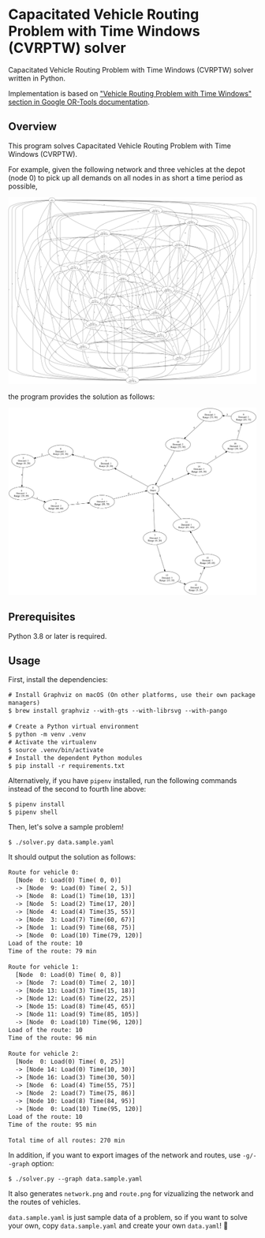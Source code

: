 # Capacitated Vehicle Routing Problem with Time Windows (CVRPTW) solver

Capacitated Vehicle Routing Problem with Time Windows (CVRPTW) solver written in Python.

Implementation is based on ["Vehicle Routing Problem with Time Windows" section in Google OR-Tools documentation](https://developers.google.com/optimization/routing/cvrptw).


## Overview

This program solves Capacitated Vehicle Routing Problem with Time Windows (CVRPTW).

For example, given the following network and three vehicles at the depot (node 0) to pick up all demands on all nodes in as short a time period as possible,

![network](network.png)

the program provides the solution as follows:

![route](route.png)


## Prerequisites

Python 3.8 or later is required.


## Usage

First, install the dependencies:

```shell
# Install Graphviz on macOS (On other platforms, use their own package managers)
$ brew install graphviz --with-gts --with-librsvg --with-pango

# Create a Python virtual environment
$ python -m venv .venv
# Activate the virtualenv
$ source .venv/bin/activate
# Install the dependent Python modules
$ pip install -r requirements.txt
```

Alternatively, if you have `pipenv` installed, run the following commands instead of the second to fourth line above:

```shell
$ pipenv install
$ pipenv shell
```

Then, let's solve a sample problem!

```shell
$ ./solver.py data.sample.yaml
```

It should output the solution as follows:

```
Route for vehicle 0:
  [Node  0: Load(0) Time( 0, 0)]
  -> [Node  9: Load(0) Time( 2, 5)]
  -> [Node  8: Load(1) Time(10, 13)]
  -> [Node  5: Load(2) Time(17, 20)]
  -> [Node  4: Load(4) Time(35, 55)]
  -> [Node  3: Load(7) Time(60, 67)]
  -> [Node  1: Load(9) Time(68, 75)]
  -> [Node  0: Load(10) Time(79, 120)]
Load of the route: 10
Time of the route: 79 min

Route for vehicle 1:
  [Node  0: Load(0) Time( 0, 8)]
  -> [Node  7: Load(0) Time( 2, 10)]
  -> [Node 13: Load(3) Time(15, 18)]
  -> [Node 12: Load(6) Time(22, 25)]
  -> [Node 15: Load(8) Time(45, 65)]
  -> [Node 11: Load(9) Time(85, 105)]
  -> [Node  0: Load(10) Time(96, 120)]
Load of the route: 10
Time of the route: 96 min

Route for vehicle 2:
  [Node  0: Load(0) Time( 0, 25)]
  -> [Node 14: Load(0) Time(10, 30)]
  -> [Node 16: Load(3) Time(30, 50)]
  -> [Node  6: Load(4) Time(55, 75)]
  -> [Node  2: Load(7) Time(75, 86)]
  -> [Node 10: Load(8) Time(84, 95)]
  -> [Node  0: Load(10) Time(95, 120)]
Load of the route: 10
Time of the route: 95 min

Total time of all routes: 270 min
```

In addition, if you want to export images of the network and routes, use `-g/--graph` option:

```shell
$ ./solver.py --graph data.sample.yaml
```

It also generates `network.png` and `route.png` for vizualizing the network and the routes of vehicles.

`data.sample.yaml` is just sample data of a problem, so if you want to solve your own, copy `data.sample.yaml` and create your own `data.yaml`! 💪
